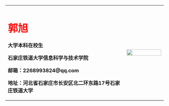 <table border = "0">
  <tr>
    <td width = "75%">
      <h1 style="color:red">郭旭</h1>
      <p><b>大学本科在校生</b></p>
      <p><b>石家庄铁道大学信息科学与技术学院</b></p>
      <p><b>邮箱：2268993824@qq.com</b></p>
      <p><b>地址：河北省石家庄市长安区北二环东路17号石家庄铁道大学</b></p>
    </td>
    <td width="25%">
      <img src="/guoxu.jpg" width="100%">
    </td>
  </tr>
</table>
